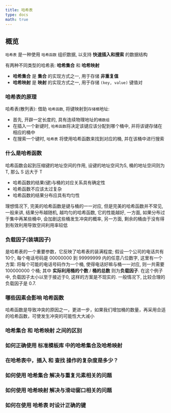 ```yaml
---
title: 哈希表
type: docs
math: true
---
```


## 概览

`哈希表` 是一种使用 `哈希函数` 组织数据, 以支持 **快速插入和搜索** 的数据结构

有两种不同类型的哈希表: **哈希集合** 和 **哈希映射**

- **哈希集合** 是 **集合** 的实现方式之一, 用于存储 **非重复值**
- **哈希映射** 是 **映射** 的实现方式之一, 用于存储 `(key, value)` 键值对

### 哈希表的原理

哈希表(散列表): 借助 `哈希函数`, 将键映射到`存储桶`地址:

- 首先, 开辟一定长度的, 具有连续物理地址的`桶数组`
- 在插入一个新键时, `哈希函数`将决定该键应该分配到哪个桶中, 并将该键存储在相应的桶中
- 在搜索一个键时, `哈希表` 将使用哈希函数来找到对应的桶, 并在该桶中进行搜索

### 什么是哈希函数

哈希函数会起到压缩键的地址空间的作用, 设键的地址空间为S, 桶的地址空间则为 T, 那么 S 远大于 T

- 哈希函数的结果(键)与桶的对应关系具有确定性
- 哈希函数不应该太过复杂
- 哈希函数的结果分布应具有均匀性

理想情况下, 完美的哈希函数是键与桶的一一对应, 但是完美的哈希函数并不常见, 一般来讲, 结果分布越随机, 越均匀的哈希函数, 它的性能越好, 一方面, 如果分布过于集中再某些桶中, 会加剧这些桶发生冲突的概率, 另一方面, 剩余的桶由于没有得到有效利用导致空间利用率较低

### 负载因子(装填因子)

是哈希表的一个重要参数，它反映了哈希表的装满程度; 假设一个公司的电话共有10个, 每个电话号码是 00000000 到 99999999 内的任意八位数字, 这里有一个方案: 将每个可能的电话号码作为一个桶, 使得电话好嘛与桶一一对应, 则一共需要 100000000 个桶; 其中 **实际利用桶的个数** / **桶的总数** 则为**负载因子**. 在这个例子中, 负载因子太小以至于接近于0, 这样的方案是不现实的. 一般情况下, 比较合理的负载因子是 0.7.

### 哪些因素会影响 哈希函数

哈希函数是导致冲突的原因之一，更进一步，如果我们增加桶的数量，再采用合适的哈希函数，可使发生冲突的可能性大大减小

### 哈希集合 和 哈希映射 之间的区别

### 如何正确使用 标准模板库 中的哈希集合及哈希映射

### 在哈希表中，插入 和 查找 操作的复杂度是多少？

### 如何使用 哈希集合 解决与重复元素相关的问题

### 如何使用 哈希映射 解决与滑动窗口相关的问题

### 如何在使用 哈希表 时设计正确的键
